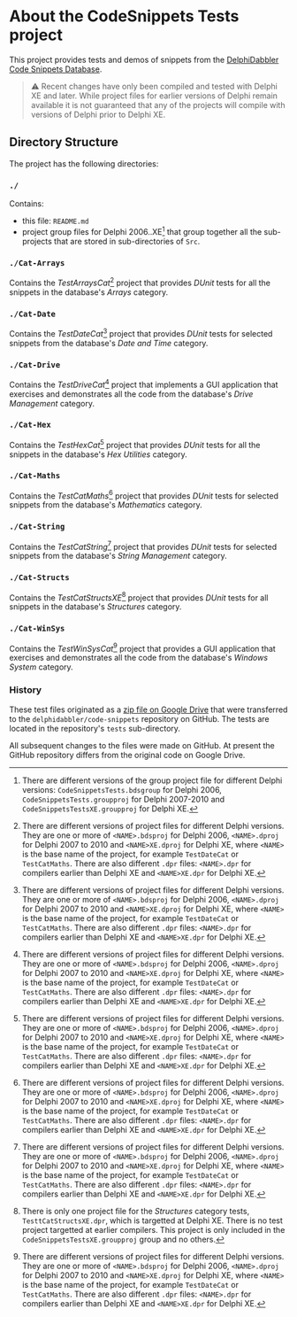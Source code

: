 # About the CodeSnippets Tests project

This project provides tests and demos of snippets from the [DelphiDabbler Code Snippets Database](https://github.com/delphidabbler/code-snippets).

> ⚠️ Recent changes have only been compiled and tested with Delphi XE and later. While project files for earlier versions of Delphi remain available it is not guaranteed that any of the projects will compile with versions of Delphi prior to Delphi XE. 

## Directory Structure

The project has the following directories:

### `./`

Contains:

* this file: `README.md`
* project group files for Delphi 2006..XE[^1] that group together all the sub-projects that are stored in sub-directories of `Src`.

### `./Cat-Arrays`

Contains the _TestArraysCat_[^2] project that provides _DUnit_ tests for all the snippets in the database's _Arrays_ category.

### `./Cat-Date`

Contains the _TestDateCat_[^2] project that provides _DUnit_ tests for selected snippets from the database's _Date and Time_ category.

### `./Cat-Drive`

Contains the _TestDriveCat_[^2] project that implements a GUI application that exercises and demonstrates all the code from the database's _Drive Management_ category.

### `./Cat-Hex`

Contains the _TestHexCat_[^2] project that provides _DUnit_ tests for all the snippets in the database's _Hex Utilities_ category.

### `./Cat-Maths`

Contains the _TestCatMaths_[^2] project that provides _DUnit_ tests for selected snippets from the database's _Mathematics_ category.

### `./Cat-String`

Contains the _TestCatString_[^2] project that provides _DUnit_ tests for selected snippets from the database's _String Management_ category.

### `./Cat-Structs`

Contains the _TestCatStructsXE_[^3] project that provides _DUnit_ tests for all snippets in the database's _Structures_ category.

### `./Cat-WinSys`

Contains the _TestWinSysCat_[^2] project that provides a GUI application that exercises and demonstrates all the code from the database's _Windows System_ category.

### History

These test files originated as a [zip file on Google Drive](https://drive.google.com/file/d/1pH7LtyZY-ehwjJ4AjC801j-0bVMdLpsz/view) that were transferred to the `delphidabbler/code-snippets` repository on GitHub. The tests are located in the repository's `tests` sub-directory.

All subsequent changes to the files were made on GitHub. At present the GitHub repository differs from the original code on Google Drive.

[^1]: There are different versions of the group project file for different Delphi versions: `CodeSnippetsTests.bdsgroup` for Delphi 2006, `CodeSnippetsTests.groupproj` for Delphi 2007-2010 and `CodeSnippetsTestsXE.groupproj` for Delphi XE.

[^2]: There are different versions of project files for different Delphi versions. They are one or more of `<NAME>.bdsproj` for Delphi 2006, `<NAME>.dproj` for Delphi 2007 to 2010 and `<NAME>XE.dproj` for Delphi XE,  where `<NAME>` is the base name of the project, for example `TestDateCat` or `TestCatMaths`. There are also different `.dpr` files: `<NAME>.dpr` for compilers earlier than Delphi XE and `<NAME>XE.dpr` for Delphi XE.

[^3]: There is only one project file for the _Structures_ category tests, `TesttCatStructsXE.dpr`, which is targetted at Delphi XE. There is no test project targetted at earlier compilers. This project is only included in the `CodeSnippetsTestsXE.groupproj` group and no others.

